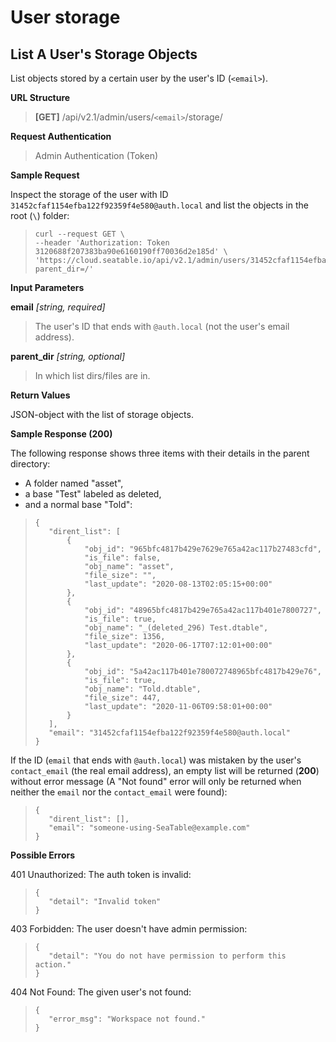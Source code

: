 # User storage

## List A User's Storage Objects

List objects stored by a certain user by the user's ID (`<email>`).


**URL Structure**

> **\[GET]** /api/v2.1/admin/users/`<email>`/storage/



**Request Authentication**

> Admin Authentication (Token)



**Sample Request**

Inspect the storage of the user with ID `31452cfaf1154efba122f92359f4e580@auth.local` and list the objects in the root (`\`) folder:

>```
>curl --request GET \
>--header 'Authorization: Token 3120688f207383ba90e6160190ff70036d2e185d' \
>'https://cloud.seatable.io/api/v2.1/admin/users/31452cfaf1154efba122f92359f4e580@auth.local/storage/?parent_dir=/' 
>```



**Input Parameters**

**email** _\[string, required]_
> The user's ID that ends with `@auth.local` (not the user's email address).

**parent_dir** _\[string, optional]_
> In which list dirs/files are in.



**Return Values**

JSON-object with the list of storage objects.



**Sample Response (200)**

The following response shows three items with their details in the parent directory:

* A folder named "asset",
* a base "Test" labeled as deleted,
* and a normal base "Told":

>```
>{
>    "dirent_list": [
>        {
>            "obj_id": "965bfc4817b429e7629e765a42ac117b27483cfd",
>            "is_file": false,
>            "obj_name": "asset",
>            "file_size": "",
>            "last_update": "2020-08-13T02:05:15+00:00"
>        },
>        {
>            "obj_id": "48965bfc4817b429e765a42ac117b401e7800727",
>            "is_file": true,
>            "obj_name": "_(deleted_296) Test.dtable",
>            "file_size": 1356,
>            "last_update": "2020-06-17T07:12:01+00:00"
>        },
>        {
>            "obj_id": "5a42ac117b401e780072748965bfc4817b429e76",
>            "is_file": true,
>            "obj_name": "Told.dtable",
>            "file_size": 447,
>            "last_update": "2020-11-06T09:58:01+00:00"
>        }
>    ],
>    "email": "31452cfaf1154efba122f92359f4e580@auth.local"
>}
>```

If the ID (`email` that ends with `@auth.local`) was mistaken by the user's `contact_email` (the real email address), an empty list will be returned (**200**) without error message (A "Not found" error will only be returned when neither the `email` nor the `contact_email` were found):

>```
>{
>    "dirent_list": [],
>    "email": "someone-using-SeaTable@example.com"
>}
>```



**Possible Errors**


401 Unauthorized: The auth token is invalid:
>```
>{
>    "detail": "Invalid token"
>}
>```

403 Forbidden: The user doesn't have admin permission:
>```
>{
>    "detail": "You do not have permission to perform this action."
>}
>```

404 Not Found: The given user's not found:
>```
>{
>    "error_msg": "Workspace not found."
>}
>```
